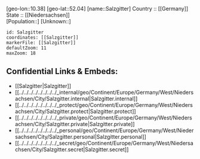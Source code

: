 ﻿---
location: [52.04,10.38] 
mapzoom: [7,12] 
mapmarker: city 
type: City
tags:
- geo/City


SpocWebEntityId: 33899
isDeleted: false
confidential: public

---
[geo-lon::10.38] 
[geo-lat::52.04] 
[name::Salzgitter] 
Country :: [[Germany]]  
State :: [[Niedersachsen]]  
[Population::] 
[Unknown::] 


```leaflet
id: Salzgitter
coordinates: [[Salzgitter]] 
markerFile: [[Salzgitter]] 
defaultZoom: 11 
maxZoom: 18
```


## Confidential Links & Embeds: 
- [[Salzgitter|Salzgitter]]  
- [[../../../../../../../../_internal/geo/Continent/Europe/Germany/West/Niedersachsen/City/Salzgitter.internal|Salzgitter.internal]] 
- [[../../../../../../../../_protect/geo/Continent/Europe/Germany/West/Niedersachsen/City/Salzgitter.protect|Salzgitter.protect]] 
- [[../../../../../../../../_private/geo/Continent/Europe/Germany/West/Niedersachsen/City/Salzgitter.private|Salzgitter.private]] 
- [[../../../../../../../../_personal/geo/Continent/Europe/Germany/West/Niedersachsen/City/Salzgitter.personal|Salzgitter.personal]] 
- [[../../../../../../../../_secret/geo/Continent/Europe/Germany/West/Niedersachsen/City/Salzgitter.secret|Salzgitter.secret]] 
